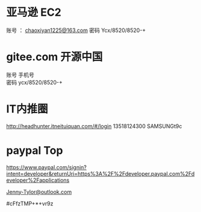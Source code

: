 #  亚马逊 EC2
账号 ： chaoxiyan1225@163.com
       密码  Ycx/8520/8520-+

# gitee.com  开源中国
账号   手机号  
密码   ycx/8520/8520-+

# IT内推圈
http://headhunter.itneituiquan.com/#/login
13518124300  SAMSUNGt9c


# paypal Top
https://www.paypal.com/signin?intent=developer&returnUri=https%3A%2F%2Fdeveloper.paypal.com%2Fdeveloper%2Fapplications

Jenny-Tylor@outlook.com

#cFfzTMP+*+vr9z
